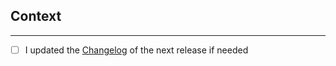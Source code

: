## Context

---
- [ ] I updated the [Changelog](https://github.com/mathnauleau/DesignSystM/blob/main/CHANGELOG.md) of the next release if needed
